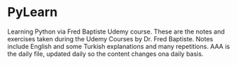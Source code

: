 # PyLearn
Learning Python via Fred Baptiste Udemy course.
These are the notes and exercises taken during the Udemy Courses by Dr. Fred Baptiste.
Notes include English and some Turkish explanations and many repetitions.
AAA is the daily file, updated daily so the content changes ona daily basis.
